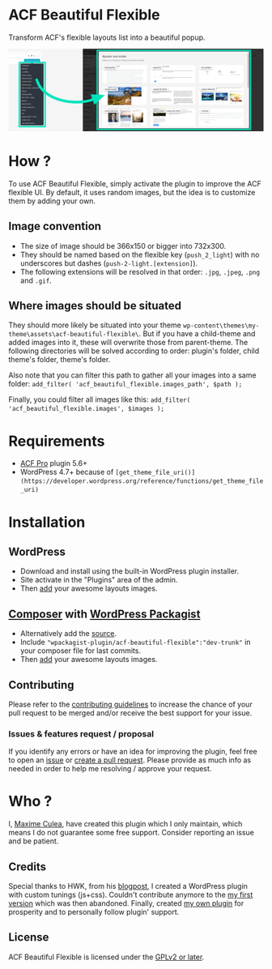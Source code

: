 # ACF Beautiful Flexible

Transform ACF's flexible layouts list into a beautiful popup.

![Screenshot Before/After Beautiful Flexible](.wordpress.org/banner-1544x500.png)

# How ?

To use ACF Beautiful Flexible, simply activate the plugin to improve the ACF flexible UI. By default, it uses random images, but the idea is to customize them by adding your own.

## Image convention

* The size of image should be 366x150 or bigger into 732x300.
* They should be named based on the flexible key (`push_2_light`) with no underscores but dashes (`push-2-light.[extension]`).
* The following extensions will be resolved in that order: `.jpg`, `.jpeg`, `.png` and `.gif`.

## Where images should be situated

They should more likely be situated into your theme `wp-content\themes\my-theme\assets\acf-beautiful-flexible\`. But if you have a child-theme and added images into it, these will overwrite those from parent-theme.
The following directories will be solved according to order: plugin's folder, child theme's folder, theme's folder.

Also note that you can filter this path to gather all your images into a same folder:
`add_filter( 'acf_beautiful_flexible.images_path', $path );`

Finally, you could filter all images like this:
`add_filter( 'acf_beautiful_flexible.images', $images );`

# Requirements

- [ACF Pro](https://www.advancedcustomfields.com/) plugin 5.6+
- WordPress 4.7+ because of `[get_theme_file_uri()](https://developer.wordpress.org/reference/functions/get_theme_file_uri)`

# Installation

## WordPress

- Download and install using the built-in WordPress plugin installer.
- Site activate in the "Plugins" area of the admin.
- Then [add](#how-) your awesome layouts images.

## [Composer](http://composer.rarst.net/) with [WordPress Packagist](https://wpackagist.org/search?q=acf-beautiful-flexible)

- Alternatively add the [source](https://wpackagist.org).
- Include `"wpackagist-plugin/acf-beautiful-flexible":"dev-trunk"` in your composer file for last commits.
- Then [add](#how-) your awesome layouts images.

## Contributing

Please refer to the [contributing guidelines](.github/CONTRIBUTING.md) to increase the chance of your pull request to be merged and/or receive the best support for your issue.

### Issues & features request / proposal

If you identify any errors or have an idea for improving the plugin, feel free to open an [issue](../../issues/new) or [create a pull request](../../compare). Please provide as much info as needed in order to help me resolving / approve your request.

# Who ?

I, [Maxime Culea](https://profiles.wordpress.org/MaximeCulea), have created this plugin which I only maintain, which means I do not guarantee some free support. Consider reporting an issue and be patient.

## Credits

Special thanks to HWK, from his [blogpost](https://hwk.fr/blog/acf-transformer-la-selection-des-layouts-du-contenu-flexible-en-modal), I created a WordPress plugin with custom tunings (js+css).
Couldn't contribute anymore to the [my first version](https://wordpress.org/plugins/bea-beautiful-flexible/) which was then abandoned.
Finally, created [my own plugin](https://wordpress.org/plugins/acf-beautiful-flexible) for prosperity and to personally follow plugin' support.

## License

ACF Beautiful Flexible is licensed under the [GPLv2 or later](LICENSE).
